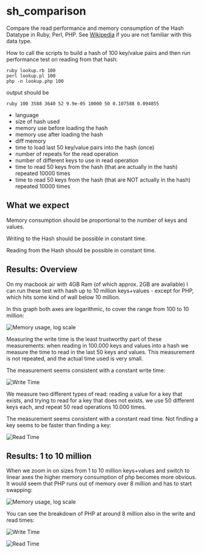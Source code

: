 sh_comparison
===============

Compare the read performance and memory consumption of the Hash Datatype in Ruby, Perl, PHP.
See [Wikipedia](http://en.wikipedia.org/wiki/Hash_table#In_programming_languages) if
you are not familiar with this data type.

How to call the scripts to build a hash of 100 key/value pairs and
then run performance test on reading from that hash:
  
    ruby lookup.rb 100
    perl lookup.pl 100
    php -n lookup.php 100

output should be

    ruby 100 3588 3640 52 9.9e-05 10000 50 0.107588 0.094855

* language
* size of hash used
* memory use before loading the hash
* memory use after loading the hash
* diff memory 
* time to load last 50 key/value pairs into the hash (once)
* number of repeats for the read operation
* number of different keys to use in read operation
* time to read 50 keys from the hash (that are actually in the hash) repeated 10000 times
* time to read 50 keys from the hash (that are NOT actually in the hash) repeated 10000 times

## What we expect

Memory consumption should be proportional to the number of keys and values.

Writing to the Hash should be possible in constant time.

Reading from the Hash should be possible in constant time.

## Results: Overview

On my macbook air with 4GB Ram (of which approx. 2GB are available)
I can run these test with hash up to 10 million keys+values - except for PHP,
which hits some kind of wall below 10 million.

In this graph both axes are logarithmic, to cover the range from 100 to 10
million:

![Memory usage, log scale](https://raw.github.com/bjelline/hash_comparison/master/comparison_log/hash_comparison_memory.png "Memory Usage")

Measuring the write time is the least trustworthy part of these measurements:
when reading in 100.000 keys and values into a hash we measure the time to
read in the last 50 keys and values.  This measurement is not repeated, and the
actual time used is very small. 

The measurement seems consistent with a constant write time:

![Write Time](https://raw.github.com/bjelline/hash_comparison/master/comparison_log/hash_comparison_write_time.png "Write Time")

We measure two different types of read: reading a value for a key that exists,
and trying to read for a key that does not exists.  we use 50 different keys
each, and repeat 50 read operations 10.000 times.

The measurement seems consistent with a constant read time. Not finding a key
seems to be faster than finding a key:

![Read Time](https://raw.github.com/bjelline/hash_comparison/master/comparison_log/hash_comparison_read_time.png "Read Time")

## Results: 1 to 10 million

When we zoom in on sizes from 1 to 10 million keys+values and switch to linear
axes the higher memory consumption of php becomes more obvious.  It would seem
that PHP runs out of memory over 8 million and has to start swapping: 

![Memory usage, log scale](https://raw.github.com/bjelline/hash_comparison/master/comparison_linear/hash_comparison_memory.png "Memory Usage")

You can see the breakdown of PHP at around 8 million also in the write and read
times:

![Write Time](https://raw.github.com/bjelline/hash_comparison/master/comparison_linear/hash_comparison_write_time.png "Write Time")

![Read Time](https://raw.github.com/bjelline/hash_comparison/master/comparison_linear/hash_comparison_read_time.png "Read Time")


